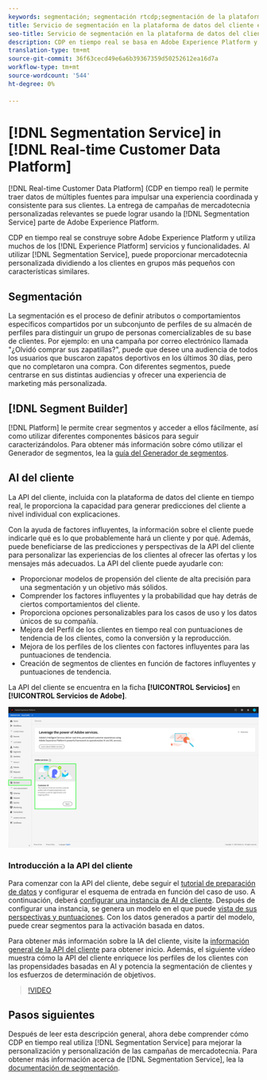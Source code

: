 ```yaml
---
keywords: segmentación; segmentación rtcdp;segmentación de la plataforma de datos del cliente en tiempo real
title: Servicio de segmentación en la plataforma de datos del cliente en tiempo real
seo-title: Servicio de segmentación en la plataforma de datos del cliente en tiempo real
description: CDP en tiempo real se basa en Adobe Experience Platform y utiliza muchos de los servicios y funcionalidades del Experience Platform. Con el servicio de segmentación, puede proporcionar marketing personalizado dividiendo a los clientes en grupos más pequeños con características similares.
translation-type: tm+mt
source-git-commit: 36f63cecd49e6a6b39367359d50252612ea16d7a
workflow-type: tm+mt
source-wordcount: '544'
ht-degree: 0%

---
```



# [!DNL Segmentation Service] in [!DNL Real-time Customer Data Platform]

[!DNL Real-time Customer Data Platform] (CDP en tiempo real) le permite traer datos de múltiples fuentes para impulsar una experiencia coordinada y consistente para sus clientes. La entrega de campañas de mercadotecnia personalizadas relevantes se puede lograr usando la [!DNL Segmentation Service] parte de Adobe Experience Platform.

CDP en tiempo real se construye sobre Adobe Experience Platform y utiliza muchos de los [!DNL Experience Platform] servicios y funcionalidades. Al utilizar [!DNL Segmentation Service], puede proporcionar mercadotecnia personalizada dividiendo a los clientes en grupos más pequeños con características similares.

## Segmentación

La segmentación es el proceso de definir atributos o comportamientos específicos compartidos por un subconjunto de perfiles de su almacén de perfiles para distinguir un grupo de personas comercializables de su base de clientes. Por ejemplo: en una campaña por correo electrónico llamada &quot;¿Olvidó comprar sus zapatillas?&quot;, puede que desee una audiencia de todos los usuarios que buscaron zapatos deportivos en los últimos 30 días, pero que no completaron una compra. Con diferentes segmentos, puede centrarse en sus distintas audiencias y ofrecer una experiencia de marketing más personalizada.

## [!DNL Segment Builder]

[!DNL Platform] le permite crear segmentos y acceder a ellos fácilmente, así como utilizar diferentes componentes básicos para seguir caracterizándolos. Para obtener más información sobre cómo utilizar el Generador de segmentos, lea la [guía del Generador de segmentos](./segment-builder-guide.md).

## AI del cliente

La API del cliente, incluida con la plataforma de datos del cliente en tiempo real, le proporciona la capacidad para generar predicciones del cliente a nivel individual con explicaciones.

Con la ayuda de factores influyentes, la información sobre el cliente puede indicarle qué es lo que probablemente hará un cliente y por qué. Además, puede beneficiarse de las predicciones y perspectivas de la API del cliente para personalizar las experiencias de los clientes al ofrecer las ofertas y los mensajes más adecuados. La API del cliente puede ayudarle con:

* Proporcionar modelos de propensión del cliente de alta precisión para una segmentación y un objetivo más sólidos.
* Comprender los factores influyentes y la probabilidad que hay detrás de ciertos comportamientos del cliente.
* Proporciona opciones personalizables para los casos de uso y los datos únicos de su compañía.
* Mejora del Perfil de los clientes en tiempo real con puntuaciones de tendencia de los clientes, como la conversión y la reproducción.
* Mejora de los perfiles de los clientes con factores influyentes para las puntuaciones de tendencia.
* Creación de segmentos de clientes en función de factores influyentes y puntuaciones de tendencia.

La API del cliente se encuentra en la ficha **[!UICONTROL Servicios]** en **[!UICONTROL Servicios de Adobe]**.

![Ubicación de AI del cliente](../assets/overview/rtcdp-customer-ai.png)

### Introducción a la API del cliente

Para comenzar con la API del cliente, debe seguir el [tutorial de preparación de datos](../../intelligent-services/data-preparation.md) y configurar el esquema de entrada en función del caso de uso. A continuación, deberá [configurar una instancia de AI de cliente](../../intelligent-services/customer-ai/user-guide/configure.md). Después de configurar una instancia, se genera un modelo en el que puede [vista de sus perspectivas y puntuaciones](../../intelligent-services/customer-ai/user-guide/discover-insights.md). Con los datos generados a partir del modelo, puede crear segmentos para la activación basada en datos.

Para obtener más información sobre la IA del cliente, visite la [información general de la API del cliente](../../intelligent-services/customer-ai/overview.md) para obtener inicio. Además, el siguiente vídeo muestra cómo la API del cliente enriquece los perfiles de los clientes con las propensidades basadas en AI y potencia la segmentación de clientes y los esfuerzos de determinación de objetivos.

>[!VIDEO](https://video.tv.adobe.com/v/40374/?quality=12&learn=on)


## Pasos siguientes

Después de leer esta descripción general, ahora debe comprender cómo CDP en tiempo real utiliza [!DNL Segmentation Service] para mejorar la personalización y personalización de las campañas de mercadotecnia. Para obtener más información acerca de [!DNL Segmentation Service], lea la [documentación de segmentación](../../segmentation/home.md).
